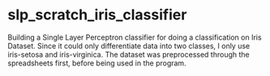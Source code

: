 # slp_scratch_iris_classifier
Building a Single Layer Perceptron classifier for doing a classification on Iris Dataset. Since it could only differentiate data into two classes, I only use iris-setosa and iris-virginica. The dataset was preprocessed through the spreadsheets first, before being used in the program.
